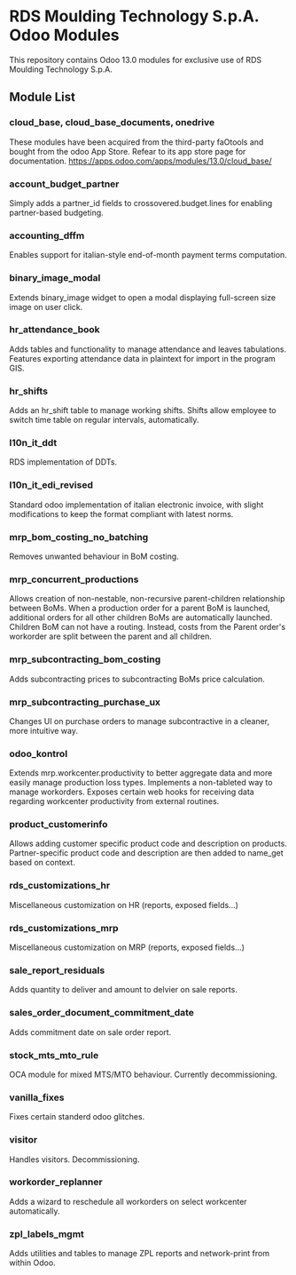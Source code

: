 # RDS Moulding Technology S.p.A. Odoo Modules

This repository contains Odoo 13.0 modules for exclusive use of RDS Moulding Technology S.p.A.

## Module List
### cloud_base, cloud_base_documents, onedrive
These modules have been acquired from the third-party faOtools and bought from the odoo App Store. Refear to its app store page for documentation. https://apps.odoo.com/apps/modules/13.0/cloud_base/

### account_budget_partner
Simply adds a partner_id fields to crossovered.budget.lines for enabling partner-based budgeting.

### accounting_dffm 
Enables support for italian-style end-of-month payment terms computation.

### binary_image_modal
Extends binary_image widget to open a modal displaying full-screen size image on user click.

### hr_attendance_book
Adds tables and functionality to manage attendance and leaves tabulations. Features exporting attendance data in plaintext for import in the program GIS.

### hr_shifts
Adds an hr_shift table to manage working shifts. Shifts allow employee to switch time table on regular intervals, automatically.

### l10n_it_ddt
RDS implementation of DDTs.

### l10n_it_edi_revised
Standard odoo implementation of italian electronic invoice, with slight modifications to keep the format compliant with latest norms.

### mrp_bom_costing_no_batching
Removes unwanted behaviour in BoM costing.

### mrp_concurrent_productions 
Allows creation of non-nestable, non-recursive parent-children relationship between BoMs.
When a production order for a parent BoM is launched, additional orders for all other children BoMs are automatically launched. 
Children BoM can not have a routing. Instead, costs from the Parent order's workorder are split between the parent and all children.

### mrp_subcontracting_bom_costing 
Adds subcontracting prices to subcontracting BoMs price calculation.

### mrp_subcontracting_purchase_ux
Changes UI on purchase orders to manage subcontractive in a cleaner, more intuitive way.

### odoo_kontrol
Extends mrp.workcenter.productivity to better aggregate data and more easily manage production loss types.
Implements a non-tableted way to manage workorders.
Exposes certain web hooks for receiving data regarding workcenter productivity from external routines.

### product_customerinfo 
Allows adding customer specific product code and description on products. Partner-specific product code and description are then added to name_get based on context.

### rds_customizations_hr
Miscellaneous customization on HR (reports, exposed fields...)

### rds_customizations_mrp
Miscellaneous customization on MRP (reports, exposed fields...)

### sale_report_residuals
Adds quantity to deliver and amount to delvier on sale reports.

### sales_order_document_commitment_date
Adds commitment date on sale order report.

### stock_mts_mto_rule
OCA module for mixed MTS/MTO behaviour. Currently decommissioning.

### vanilla_fixes
Fixes certain standerd odoo glitches.

### visitor
Handles visitors. Decommissioning.

### workorder_replanner
Adds a wizard to reschedule all workorders on select workcenter automatically.

### zpl_labels_mgmt
Adds utilities and tables to manage ZPL reports and network-print from within Odoo.